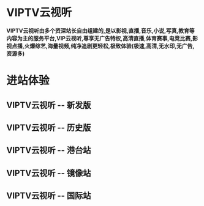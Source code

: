 # VIPTV云视听 

**VIPTV云视听由多个资深站长自由组建的,是以影视,直播,音乐,小说,写真,教育等内容为主的服务平台,VIP云视听,尊享无广告特权,高清直播,体育赛事,电竞比赛,影视点播,火爆综艺,海量视频,纯净追剧更轻松,极致体验(极速,高清,无水印,无广告,资源多)**

# 进站体验
<ActionLink class="primary" url="http://viptv.gitee.io/pc">VIPTV云视听 -- 新发版</ActionLink> 
---
<ActionLink class="primary" url="http://viptv.gitee.io/mob">VIPTV云视听 -- 历史版</ActionLink>
---
<ActionLink class="primary" url="https://woniuzfb.com/">VIPTV云视听 -- 港台站</ActionLink>
---
<ActionLink class="primary" url="https://viptv.vfeng.xyz/">VIPTV云视听 -- 镜像站</ActionLink>
---
<ActionLink class="primary" url="https://wbtv.github.io">VIPTV云视听 -- 国际站</ActionLink>
---